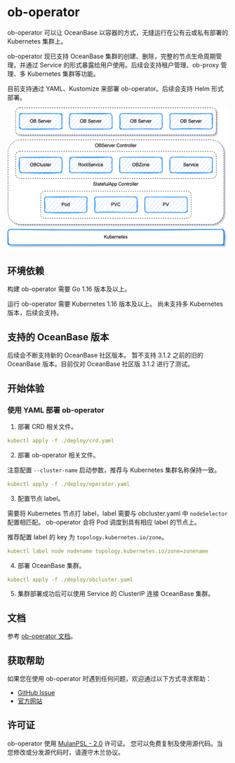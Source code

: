# ob-operator

ob-operator 可以让 OceanBase 以容器的方式，无缝运行在公有云或私有部署的 Kubernetes 集群上。

ob-operator 现已支持 OceanBase 集群的创建、删除，完整的节点生命周期管理，并通过 Service 的形式暴露给用户使用。后续会支持租户管理、ob-proxy 管理、多 Kubernetes 集群等功能。

目前支持通过 YAML、Kustomize 来部署 ob-operator。后续会支持 Helm 形式部署。

![01](docs/img/01.png)

## 环境依赖

构建 ob-operator 需要 Go 1.16 版本及以上。

运行 ob-operator 需要 Kubernetes 1.16 版本及以上。
尚未支持多 Kubernetes 版本，后续会支持。

## 支持的 OceanBase 版本

后续会不断支持新的 OceanBase 社区版本。
暂不支持 3.1.2 之前的旧的 OceanBase 版本。目前仅对 OceanBase 社区版 3.1.2 进行了测试。

## 开始体验

### 使用 YAML 部署 ob-operator

1. 部署 CRD 相关文件。

```yaml
kubectl apply -f ./deploy/crd.yaml
```

2. 部署 ob-operator 相关文件。

注意配置 `--cluster-name` 启动参数，推荐与 Kubernetes 集群名称保持一致。

```yaml
kubectl apply -f ./deploy/operator.yaml
```

3. 配置节点 label。

需要将 Kubernetes 节点打 label，label 需要与 obcluster.yaml 中 `nodeSelector` 配置相匹配。
ob-operator 会将 Pod 调度到具有相应 label 的节点上。

推荐配置 label 的 key 为 `topology.kubernetes.io/zone`。

```yaml
kubectl label node nodename topology.kubernetes.io/zone=zonename
```

4. 部署 OceanBase 集群。

```yaml
kubectl apply -f ./deploy/obcluster.yaml
```

5. 集群部署成功后可以使用 Service 的 ClusterIP 连接 OceanBase 集群。

## 文档

参考 [ob-operator 文档](docs/hello-cn.md)。

## 获取帮助

如果您在使用 ob-operator 时遇到任何问题，欢迎通过以下方式寻求帮助：

- [GitHub Issue](https://github.com/oceanbase/ob-operator/issues)
- [官方网站](https://open.oceanbase.com/)

## 许可证

ob-operator 使用 [MulanPSL - 2.0](http://license.coscl.org.cn/MulanPSL2) 许可证。
您可以免费复制及使用源代码。当您修改或分发源代码时，请遵守木兰协议。
